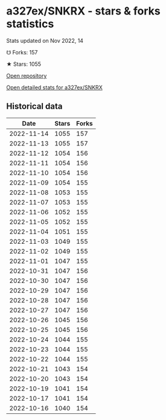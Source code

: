 # a327ex/SNKRX - stars & forks statistics

Stats updated on Nov 2022, 14

☋ Forks: 157

★ Stars: 1055

[Open repository](https://github.com/a327ex/SNKRX)

[Open detailed stats for a327ex/SNKRX](https://reviewgithub.com/rep/a327ex/SNKRX)

## Historical data
| Date | Stars | Forks |
|------|-------|-------|
| 2022-11-14 | 1055 | 157 | 
| 2022-11-13 | 1055 | 157 | 
| 2022-11-12 | 1054 | 156 | 
| 2022-11-11 | 1054 | 156 | 
| 2022-11-10 | 1054 | 156 | 
| 2022-11-09 | 1054 | 155 | 
| 2022-11-08 | 1053 | 155 | 
| 2022-11-07 | 1053 | 155 | 
| 2022-11-06 | 1052 | 155 | 
| 2022-11-05 | 1052 | 155 | 
| 2022-11-04 | 1051 | 155 | 
| 2022-11-03 | 1049 | 155 | 
| 2022-11-02 | 1049 | 155 | 
| 2022-11-01 | 1047 | 155 | 
| 2022-10-31 | 1047 | 156 | 
| 2022-10-30 | 1047 | 156 | 
| 2022-10-29 | 1047 | 156 | 
| 2022-10-28 | 1047 | 156 | 
| 2022-10-27 | 1047 | 156 | 
| 2022-10-26 | 1045 | 156 | 
| 2022-10-25 | 1045 | 156 | 
| 2022-10-24 | 1044 | 155 | 
| 2022-10-23 | 1044 | 155 | 
| 2022-10-22 | 1044 | 155 | 
| 2022-10-21 | 1043 | 154 | 
| 2022-10-20 | 1043 | 154 | 
| 2022-10-19 | 1041 | 154 | 
| 2022-10-17 | 1041 | 154 | 
| 2022-10-16 | 1040 | 154 | 

